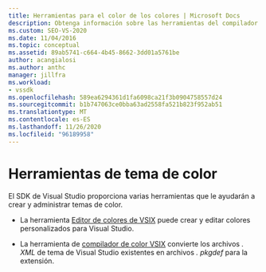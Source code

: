 ```yaml
---
title: Herramientas para el color de los colores | Microsoft Docs
description: Obtenga información sobre las herramientas del compilador de color de VSIX y del compilador de color VSIX que se proporcionan en el SDK de Visual Studio para ayudarle a crear y administrar temas de color.
ms.custom: SEO-VS-2020
ms.date: 11/04/2016
ms.topic: conceptual
ms.assetid: 89ab5741-c664-4b45-8662-3dd01a5761be
author: acangialosi
ms.author: anthc
manager: jillfra
ms.workload:
- vssdk
ms.openlocfilehash: 589ea6294361d1fa6098ca21f3b0904758557d24
ms.sourcegitcommit: b1b747063ce0bba63ad2558fa521b823f952ab51
ms.translationtype: MT
ms.contentlocale: es-ES
ms.lasthandoff: 11/26/2020
ms.locfileid: "96189958"
---
```

# <a name="color-theme-tools"></a>Herramientas de tema de color
El SDK de Visual Studio proporciona varias herramientas que le ayudarán a crear y administrar temas de color.

- La herramienta [Editor de colores de VSIX](../../extensibility/internals/vsix-color-editor.md) puede crear y editar colores personalizados para Visual Studio.

- La herramienta de [compilador de color VSIX](../../extensibility/internals/vsix-color-compiler.md) convierte los archivos *. XML* de tema de Visual Studio existentes en archivos *. pkgdef* para la extensión.
